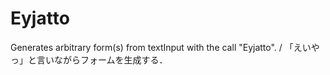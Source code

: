 # Eyjatto
Generates arbitrary form(s) from textInput with the call "Eyjatto". / 「えいやっ」と言いながらフォームを生成する．
